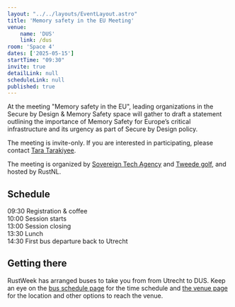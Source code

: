 ```yaml
---
layout: "../../layouts/EventLayout.astro"
title: 'Memory safety in the EU Meeting'
venue: 
    name: 'DUS'
    link: /dus
room: 'Space 4'
dates: ['2025-05-15']
startTime: "09:30"
invite: true
detailLink: null
scheduleLink: null
published: true
---
```


At the meeting "Memory safety in the EU", leading organizations in the Secure by Design & Memory Safety space will gather to draft a statement outlining the importance of Memory Safety for Europe’s critical infrastructure and its urgency as part of Secure by Design policy.

The meeting is invite-only. If you are interested in participating, please contact [Tara Tarakiyee](mailto:tara@sovereign.tech).  

The meeting is organized by [Sovereign Tech Agency](https://www.sovereign.tech/) and [Tweede golf](https://tweedegolf.nl/en), and hosted by RustNL.

## Schedule

09:30 Registration & coffee  
10:00 Session starts  
13:00 Session closing  
13:30 Lunch  
14:30 First bus departure back to Utrecht  

## Getting there

RustWeek has arranged buses to take you from from Utrecht to DUS. Keep an eye on the [bus schedule page](/bus) for the time schedule and [the venue page](/dus) for the location and other options to reach the venue. 